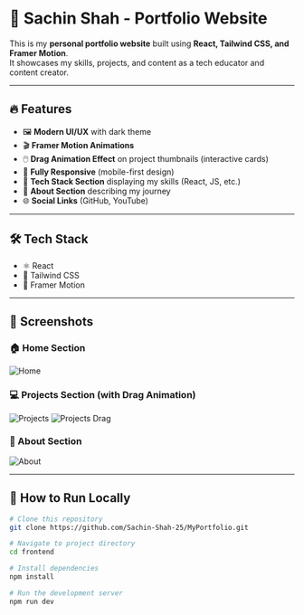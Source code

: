 # 🚀 Sachin Shah - Portfolio Website

This is my **personal portfolio website** built using **React, Tailwind CSS, and Framer Motion**.  
It showcases my skills, projects, and content as a tech educator and content creator.

---

## 🔥 Features
- 🖼️ **Modern UI/UX** with dark theme  
- 🎬 **Framer Motion Animations**  
- 🖱️ **Drag Animation Effect** on project thumbnails (interactive cards)  
- 📱 **Fully Responsive** (mobile-first design)  
- 🧩 **Tech Stack Section** displaying my skills (React, JS, etc.)  
- 👤 **About Section** describing my journey  
- 🌐 **Social Links** (GitHub, YouTube)  

---

## 🛠️ Tech Stack
- ⚛️ React  
- 🎨 Tailwind CSS  
- 🎥 Framer Motion  

---

## 📸 Screenshots

### 🏠 Home Section
![Home](../frontend/src/assets/p1.png)

### 💻 Projects Section (with Drag Animation)
![Projects](../frontend/src/assets/p2.png)
![Projects Drag](../frontend/src/assets/p3.png)

### 👤 About Section
![About](../frontend/src/assets/p4.png)

---

## 🎯 How to Run Locally

```bash
# Clone this repository
git clone https://github.com/Sachin-Shah-25/MyPortfolio.git

# Navigate to project directory
cd frontend

# Install dependencies
npm install

# Run the development server
npm run dev
